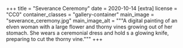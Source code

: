 +++
title = "Severance Ceremony"
date = 2020-10-14
[extra]
license = "CC0"
container_classes = "gallery-container"
main_image = "severance_ceremony.jpg"
main_image_alt = """A digital painting of an elven woman with a large flower
and thorny vines growing out of her stomach. She wears a ceremonial dress and
hold s a glowing knife, preparing to cut the thorny vine."""
+++
